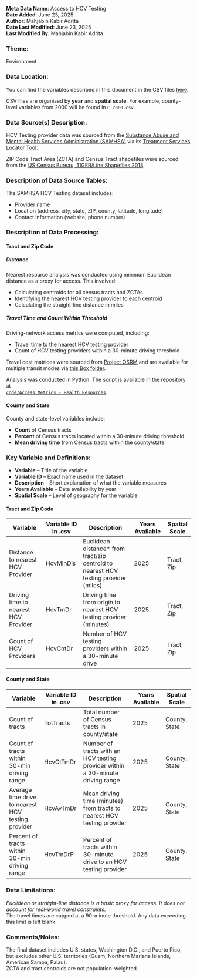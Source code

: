 **Meta Data Name**: Access to HCV Testing  
**Date Added**: June 23, 2025  
**Author**: Mahjabin Kabir Adrita  
**Date Last Modified**: June 23, 2025  
**Last Modified By**: Mahjabin Kabir Adrita  

### Theme:  
Environment  

### Data Location:  
You can find the variables described in this document in the CSV files [here](https://oeps.healthyregions.org/download).  

CSV files are organized by **year** and **spatial scale**. For example, county-level variables from 2000 will be found in `C_2000.csv`.  

### Data Source(s) Description:  
HCV Testing provider data was sourced from the [Substance Abuse and Mental Health Services Administration (SAMHSA)](https://www.samhsa.gov/) via its [Treatment Services Locator Tool](https://findtreatment.samhsa.gov/locator).  

ZIP Code Tract Area (ZCTA) and Census Tract shapefiles were sourced from the [US Census Bureau, TIGER/Line Shapefiles 2018](https://www.census.gov/geographies/mapping-files/time-series/geo/carto-boundary-file.html).

### Description of Data Source Tables:  
The SAMHSA HCV Testing dataset includes:  
- Provider name  
- Location (address, city, state, ZIP, county, latitude, longitude)  
- Contact information (website, phone number)  

### Description of Data Processing:  

#### Tract and Zip Code  

##### Distance  
Nearest resource analysis was conducted using minimum Euclidean distance as a proxy for access. This involved:  
- Calculating centroids for all census tracts and ZCTAs  
- Identifying the nearest HCV testing provider to each centroid  
- Calculating the straight-line distance in miles  

##### Travel Time and Count Within Threshold  
Driving-network access metrics were computed, including:  
- Travel time to the nearest HCV testing provider  
- Count of HCV testing providers within a 30-minute driving threshold  

Travel cost matrices were sourced from [Project OSRM](http://project-osrm.org/) and are available for multiple transit modes via [this Box folder](https://uchicago.app.box.com/s/ae2mtsw7f5tb4rhciczufdxd0owc23as).  

Analysis was conducted in Python. The script is available in the repository at  
[`code/Access Metrics - Health Resources`](https://github.com/GeoDaCenter/opioid-policy-scan/tree/fc3d94053dd1941a96a5945d73cc6f4845453484/code/Access%20Metrics%20-%20Health%20Resources).

#### County and State  
County and state-level variables include:  
- **Count** of Census tracts  
- **Percent** of Census tracts located within a 30-minute driving threshold  
- **Mean driving time** from Census tracts within the county/state  

### Key Variable and Definitions:

- **Variable** – Title of the variable  
- **Variable ID** – Exact name used in the dataset  
- **Description** – Short explanation of what the variable measures  
- **Years Available** – Data availability by year  
- **Spatial Scale** – Level of geography for the variable  

#### Tract and Zip Code

| Variable                          | Variable ID in .csv | Description | Years Available | Spatial Scale |
|----------------------------------|----------------------|-----------------------------------------------------------------------------|------------------|----------------|
| Distance to nearest HCV Provider  | HcvMinDis | Euclidean distance* from tract/zip centroid to nearest HCV testing provider (miles) | 2025 | Tract, Zip     |
| Driving time to nearest HCV Provider | HcvTmDr | Driving time from origin to nearest HCV testing provider (minutes)                  | 2025 | Tract, Zip     |
| Count of HCV Providers            | HcvCntDr | Number of HCV testing providers within a 30-minute drive                             | 2025 | Tract, Zip     |

#### County and State

| Variable                                   | Variable ID in .csv | Description                                                                     | Years Available | Spatial Scale |
|-------------------------------------------|----------------------|----------------------------------------------------------------------------------|------------------|----------------|
| Count of tracts                           | TotTracts | Total number of Census tracts in county/state                                   | 2025 | County, State  |
| Count of tracts within 30-min driving range | HcvCtTmDr | Number of tracts with an HCV testing provider within a 30-minute driving range           | 2025 | County, State  |
| Average time drive to nearest HCV testing provider | HcvAvTmDr | Mean driving time (minutes) from tracts to nearest HCV testing provider                  | 2025 | County, State  |
| Percent of tracts within 30-min driving range | HcvTmDrP | Percent of tracts within 30-minute drive to an HCV testing provider                      | 2025 | County, State  |

### Data Limitations:  
*Euclidean or straight-line distance is a basic proxy for access. It does not account for real-world travel constraints.*  
The travel times are capped at a 90-minute threshold. Any data exceeding this limit is left blank.

### Comments/Notes:  
The final dataset includes U.S. states, Washington D.C., and Puerto Rico, but excludes other U.S. territories (Guam, Northern Mariana Islands, American Samoa, Palau).  
ZCTA and tract centroids are not population-weighted.
